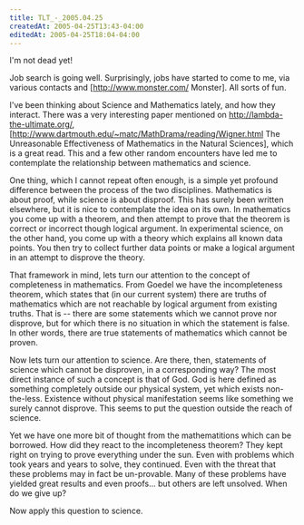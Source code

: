 ```yaml
---
title: TLT_-_2005.04.25
createdAt: 2005-04-25T13:43-04:00
editedAt: 2005-04-25T18:04-04:00
---
```


I'm not dead yet!

Job search is going well. Surprisingly, jobs have started to come to me, via various contacts and [http://www.monster.com/ Monster]. All sorts of fun.

I've been thinking about Science and Mathematics lately, and how they interact. There was a very interesting paper mentioned on http://lambda-the-ultimate.org/, [http://www.dartmouth.edu/~matc/MathDrama/reading/Wigner.html The Unreasonable Effectiveness of Mathematics in the Natural Sciences], which is a  great read. This and a few other random encounters have led me to contemplate the relationship between mathematics and science.

One thing, which I cannot repeat often enough, is a simple yet profound difference between the process of the two disciplines. Mathematics is about proof, while science is about disproof. This has surely been written elsewhere, but it is nice to contemplate the idea on its own. In mathematics you come up with a theorem, and then attempt to prove that the theorem is correct or incorrect though logical argument. In experimental science, on the other hand, you come up with a theory which explains all known data points. You then try to collect further data points or make a logical argument in an attempt to disprove the theory.

That framework in mind, lets turn our attention to the concept of completeness in mathematics. From Goedel we have the incompleteness theorem, which states that (in our current system) there are truths of mathematics which are not reachable by logical argument from existing truths. That is -- there are some statements which we cannot prove nor disprove, but for which there is no situation in which the statement is false. In other words, there are true statements of mathematics which cannot be proven.

Now lets turn our attention to science. Are there, then, statements of science which cannot be disproven, in a corresponding way? The most direct instance of such a concept is that of God. God is here defined as something completely outside our physical system, yet which exists non-the-less. Existence without physical manifestation seems like something we surely cannot disprove. This seems to put the question outside the reach of science.

Yet we have one more bit of thought from the mathematitions which can be borrowed. How did they react to the incompleteness theorem? They kept right on trying to prove everything under the sun. Even with problems which took years and years to solve, they continued. Even with the threat that these problems may in fact be un-provable. Many of these problems have yielded great results and even proofs... but others are left unsolved. When do we give up?

Now apply this question to science.

